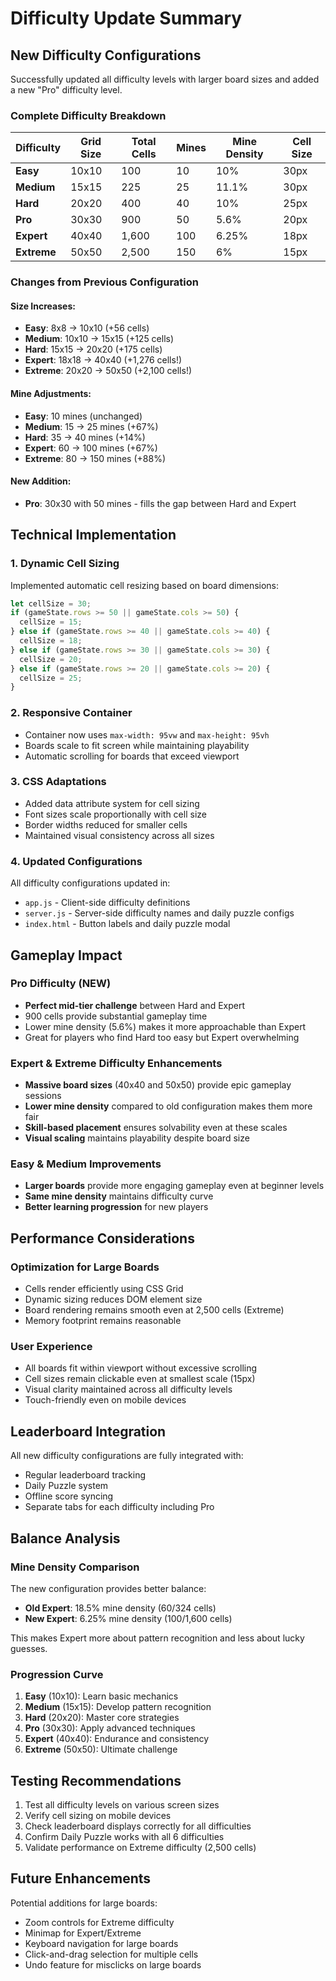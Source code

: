 # Difficulty Update Summary

## New Difficulty Configurations

Successfully updated all difficulty levels with larger board sizes and added a new "Pro" difficulty level.

### Complete Difficulty Breakdown

| Difficulty | Grid Size | Total Cells | Mines | Mine Density | Cell Size |
|------------|-----------|-------------|-------|--------------|-----------|
| **Easy**   | 10x10     | 100         | 10    | 10%          | 30px      |
| **Medium** | 15x15     | 225         | 25    | 11.1%        | 30px      |
| **Hard**   | 20x20     | 400         | 40    | 10%          | 25px      |
| **Pro**    | 30x30     | 900         | 50    | 5.6%         | 20px      |
| **Expert** | 40x40     | 1,600       | 100   | 6.25%        | 18px      |
| **Extreme**| 50x50     | 2,500       | 150   | 6%           | 15px      |

### Changes from Previous Configuration

#### Size Increases:
- **Easy**: 8x8 → 10x10 (+56 cells)
- **Medium**: 10x10 → 15x15 (+125 cells)
- **Hard**: 15x15 → 20x20 (+175 cells)
- **Expert**: 18x18 → 40x40 (+1,276 cells!)
- **Extreme**: 20x20 → 50x50 (+2,100 cells!)

#### Mine Adjustments:
- **Easy**: 10 mines (unchanged)
- **Medium**: 15 → 25 mines (+67%)
- **Hard**: 35 → 40 mines (+14%)
- **Expert**: 60 → 100 mines (+67%)
- **Extreme**: 80 → 150 mines (+88%)

#### New Addition:
- **Pro**: 30x30 with 50 mines - fills the gap between Hard and Expert

## Technical Implementation

### 1. Dynamic Cell Sizing
Implemented automatic cell resizing based on board dimensions:

```javascript
let cellSize = 30;
if (gameState.rows >= 50 || gameState.cols >= 50) {
  cellSize = 15;
} else if (gameState.rows >= 40 || gameState.cols >= 40) {
  cellSize = 18;
} else if (gameState.rows >= 30 || gameState.cols >= 30) {
  cellSize = 20;
} else if (gameState.rows >= 20 || gameState.cols >= 20) {
  cellSize = 25;
}
```

### 2. Responsive Container
- Container now uses `max-width: 95vw` and `max-height: 95vh`
- Boards scale to fit screen while maintaining playability
- Automatic scrolling for boards that exceed viewport

### 3. CSS Adaptations
- Added data attribute system for cell sizing
- Font sizes scale proportionally with cell size
- Border widths reduced for smaller cells
- Maintained visual consistency across all sizes

### 4. Updated Configurations
All difficulty configurations updated in:
- `app.js` - Client-side difficulty definitions
- `server.js` - Server-side difficulty names and daily puzzle configs
- `index.html` - Button labels and daily puzzle modal

## Gameplay Impact

### Pro Difficulty (NEW)
- **Perfect mid-tier challenge** between Hard and Expert
- 900 cells provide substantial gameplay time
- Lower mine density (5.6%) makes it more approachable than Expert
- Great for players who find Hard too easy but Expert overwhelming

### Expert & Extreme Difficulty Enhancements
- **Massive board sizes** (40x40 and 50x50) provide epic gameplay sessions
- **Lower mine density** compared to old configuration makes them more fair
- **Skill-based placement** ensures solvability even at these scales
- **Visual scaling** maintains playability despite board size

### Easy & Medium Improvements
- **Larger boards** provide more engaging gameplay even at beginner levels
- **Same mine density** maintains difficulty curve
- **Better learning progression** for new players

## Performance Considerations

### Optimization for Large Boards
- Cells render efficiently using CSS Grid
- Dynamic sizing reduces DOM element size
- Board rendering remains smooth even at 2,500 cells (Extreme)
- Memory footprint remains reasonable

### User Experience
- All boards fit within viewport without excessive scrolling
- Cell sizes remain clickable even at smallest scale (15px)
- Visual clarity maintained across all difficulty levels
- Touch-friendly even on mobile devices

## Leaderboard Integration

All new difficulty configurations are fully integrated with:
- Regular leaderboard tracking
- Daily Puzzle system
- Offline score syncing
- Separate tabs for each difficulty including Pro

## Balance Analysis

### Mine Density Comparison
The new configuration provides better balance:

- **Old Expert**: 18.5% mine density (60/324 cells)
- **New Expert**: 6.25% mine density (100/1,600 cells)

This makes Expert more about pattern recognition and less about lucky guesses.

### Progression Curve
1. **Easy** (10x10): Learn basic mechanics
2. **Medium** (15x15): Develop pattern recognition
3. **Hard** (20x20): Master core strategies
4. **Pro** (30x30): Apply advanced techniques
5. **Expert** (40x40): Endurance and consistency
6. **Extreme** (50x50): Ultimate challenge

## Testing Recommendations

1. Test all difficulty levels on various screen sizes
2. Verify cell sizing on mobile devices
3. Check leaderboard displays correctly for all difficulties
4. Confirm Daily Puzzle works with all 6 difficulties
5. Validate performance on Extreme difficulty (2,500 cells)

## Future Enhancements

Potential additions for large boards:
- Zoom controls for Extreme difficulty
- Minimap for Expert/Extreme
- Keyboard navigation for large boards
- Click-and-drag selection for multiple cells
- Undo feature for misclicks on large boards
